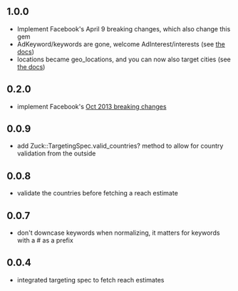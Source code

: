 1.0.0
-----
- Implement Facebook's April 9 breaking changes, which also change this
  gem
- AdKeyword/keywords are gone, welcome AdInterest/interests
  (see [the
docs](https://developers.facebook.com/docs/reference/ads-api/interest-targeting))
- locations became geo_locations, and you can now also target cities
  (see [the
docs](https://developers.facebook.com/docs/reference/ads-api/targeting-specs))

0.2.0
-----
- implement Facebook's [Oct 2013 breaking changes](https://developers.facebook.com/roadmap/#q4_2013)

0.0.9
-----
- add Zuck::TargetingSpec.valid_countries? method to allow for country
  validation from the outside

0.0.8
-----
- validate the countries before fetching a reach estimate

0.0.7
-----
- don't downcase keywords when normalizing, it matters for keywords
  with a # as a prefix

0.0.4
-----
- integrated targeting spec to fetch reach estimates
